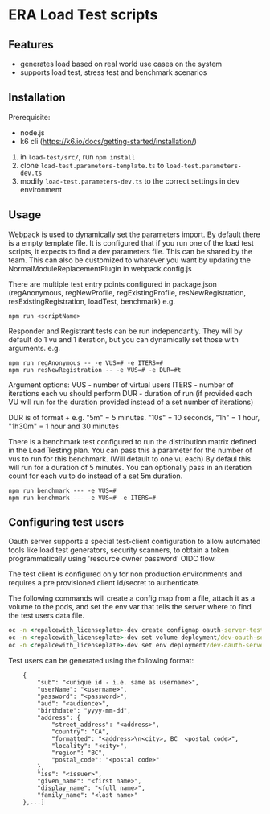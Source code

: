 # ERA Load Test scripts

## Features

- generates load based on real world use cases on the system
- supports load test, stress test and benchmark scenarios

## Installation

Prerequisite: 
- node.js
- k6 cli (https://k6.io/docs/getting-started/installation/)

1. in `load-test/src/`, run `npm install`
2. clone `load-test.parameters-template.ts` to `load-test.parameters-dev.ts`
3. modify `load-test.parameters-dev.ts` to the correct settings in dev environment


## Usage

Webpack is used to dynamically set the parameters import. By default there is a empty template file.
It is configured that if you run one of the load test scripts, it expects to find a dev parameters file. This can be shared by the team.
This can also be customized to whatever you want by updating the NormalModuleReplacementPlugin in webpack.config.js

There are multiple test entry points configured in package.json (regAnonymous, regNewProfile, regExistingProfile, resNewRegistration, resExistingRegistration, loadTest, benchmark)
e.g.

```
npm run <scriptName>
```

Responder and Registrant tests can be run independantly. They will by default do 1 vu and 1 iteration, but you can dynamically set those with arguments. e.g.

```
npm run regAnonymous -- -e VUS=# -e ITERS=#
npm run resNewRegistration -- -e VUS=# -e DUR=#t
```

Argument options:
VUS - number of virtual users
ITERS - number of iterations each vu should perform
DUR - duration of run (if provided each VU will run for the duration provided instead of a set number of iterations)

DUR is of format <number> + <time descriptor>
e.g. "5m" = 5 minutes. "10s" = 10 seconds, "1h" = 1 hour, "1h30m" = 1 hour and 30 minutes


There is a benchmark test configured to run the distribution matrix defined in the Load Testing plan.
You can pass this a parameter for the number of vus to run for this benchmark. (Will default to one vu each)
By defaul this will run for a duration of 5 minutes.
You can optionally pass in an iteration count for each vu to do instead of a set 5m duration.

```
npm run benchmark --- -e VUS=#
npm run benchmark --- -e VUS=# -e ITERS=#
```


## Configuring test users

Oauth server supports a special test-client configuration to allow automated tools like load test generators, security scanners, to obtain a token programmatically using 'resource owner password' OIDC flow.

The test client is configured only for non production environments and requires a pre provisioned client id/secret to authenticate.

The following commands will create a config map from a file, attach it as a volume to the pods, and set the env var that tells the server where to find the test users data file. 

```cmd
oc -n <repalcewith_licenseplate>-dev create configmap oauth-server-test-users --from-file .\test-users.json
oc -n <repalcewith_licenseplate>-dev set volume deployment/dev-oauth-server-deployment --add --configmap-name oauth-server-test-users --mount-path /data
oc -n <repalcewith_licenseplate>-dev set env deployment/dev-oauth-server-deployment IDENTITYSERVER_TESTUSERS_FILE=/data/test-users.json
```

Test users can be generated using the following format:

```[
    {
        "sub": "<unique id - i.e. same as username>",
        "userName": "<username>",
        "password": "<password>",
        "aud": "<audience>",
        "birthdate": "yyyy-mm-dd",
        "address": {
            "street_address": "<address>",
            "country": "CA",
            "formatted": "<address>\n<city>, BC  <postal code>",
            "locality": "<city>",
            "region": "BC",
            "postal_code": "<postal code>"
        },
        "iss": "<issuer>",
        "given_name": "<first name>",
        "display_name": "<full name>",
        "family_name": "<last name>"
    },...]
```
